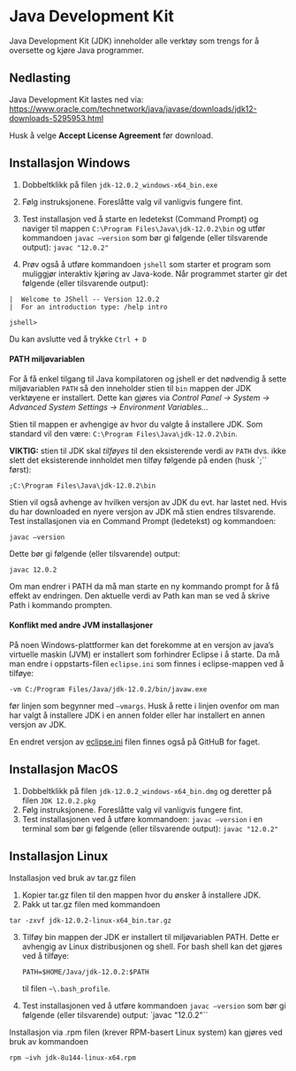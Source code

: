 # Java Development Kit

Java Development Kit (JDK) inneholder alle verktøy som trengs for å oversette og kjøre Java programmer.

## Nedlasting

Java Development Kit lastes ned via:  
https://www.oracle.com/technetwork/java/javase/downloads/jdk12-downloads-5295953.html

Husk å velge **Accept License Agreement** før download.

## Installasjon Windows
1.	Dobbeltklikk på filen `jdk-12.0.2_windows-x64_bin.exe`  
2.	Følg instruksjonene. Foreslåtte valg vil vanligvis fungere fint.
3.  Test installasjon ved å starte en ledetekst (Command Prompt) og naviger til mappen `C:\Program Files\Java\jdk-12.0.2\bin` og utfør kommandoen `javac –version` som bør gi følgende (eller tilsvarende output): `javac "12.0.2"`

4. Prøv også å utføre kommandoen `jshell` som starter et program som muliggjør interaktiv kjøring av Java-kode. Når programmet starter gir det følgende (eller tilsvarende output):

 ```
 |  Welcome to JShell -- Version 12.0.2
 |  For an introduction type: /help intro

 jshell>
 ```
Du kan avslutte ved å trykke `Ctrl + D`

#### PATH miljøvariablen

For å få enkel tilgang til Java kompilatoren og jshell er det nødvendig å sette miljøvariablen `PATH` så den inneholder stien til `bin` mappen der JDK verktøyene er installert. Dette kan gjøres via *Control Panel → System → Advanced System Settings → Environment Variables…*

Stien til mappen er avhengige av hvor du valgte å installere JDK. Som standard vil den være: `C:\Program Files\Java\jdk-12.0.2\bin`.

**VIKTIG:** stien til JDK skal *tilføyes* til den eksisterende verdi av `PATH` dvs. ikke slett det eksisterende innholdet men tilføy følgende på enden (husk `;`` først):

```;C:\Program Files\Java\jdk-12.0.2\bin```

Stien vil også avhenge av hvilken versjon av JDK du evt. har lastet ned. Hvis du har downloaded en nyere versjon av JDK må stien endres tilsvarende.
Test installasjonen via en Command Prompt (ledetekst) og kommandoen:

```javac –version```

Dette bør gi følgende (eller tilsvarende) output:

```javac 12.0.2```

Om man endrer i PATH da må man starte en ny kommando prompt for å få effekt av endringen. Den aktuelle verdi av Path kan man se ved å skrive Path i kommando prompten.

#### Konflikt med andre JVM installasjoner

På noen Windows-plattformer kan det forekomme at en versjon av java’s virtuelle maskin (JVM) er installert som forhindrer Eclipse i å starte. Da må man endre i oppstarts-filen `eclipse.ini` som finnes i eclipse-mappen ved å tilføye:

```-vm C:/Program Files/Java/jdk-12.0.2/bin/javaw.exe```

før linjen som begynner med `–vmargs`. Husk å rette i linjen ovenfor om man har valgt å installere JDK i en annen folder eller har installert en annen versjon av JDK.

En endret versjon av [eclipse.ini](https://github.com/dat100hib/H2017/blob/master/eclipse/eclipse.ini) filen finnes også på GitHuB for faget.

## Installasjon MacOS
1.	Dobbeltklikk på filen `jdk-12.0.2_windows-x64_bin.dmg` og deretter på filen `JDK 12.0.2.pkg`
2.	Følg instruksjonene. Foreslåtte valg vil vanligvis fungere fint.
3.	Test installasjonen ved å utføre kommandoen:  `javac –version` i en terminal som bør gi følgende (eller tilsvarende output): `javac "12.0.2"`

## Installasjon Linux

Installasjon ved bruk av tar.gz filen

1.	Kopier tar.gz filen til den mappen hvor du ønsker å installere JDK.
2.	Pakk ut tar.gz filen med kommandoen

   ```tar -zxvf jdk-12.0.2-linux-x64_bin.tar.gz```

3. Tilføy bin mappen der JDK er installert til miljøvariablen PATH.  Dette er avhengig av Linux distribusjonen og shell. For bash shell kan det gjøres ved å tilføye:

   ```PATH=$HOME/Java/jdk-12.0.2:$PATH```

   til filen `~\.bash_profile`.

4. Test installasjonen ved å utføre kommandoen `javac –version` som bør gi følgende (eller tilsvarende) output: `javac "12.0.2"``

Installasjon via .rpm filen (krever RPM-basert Linux system) kan gjøres ved bruk av kommandoen

   ```rpm –ivh jdk-8u144-linux-x64.rpm```
